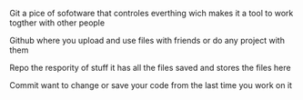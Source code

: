 Git
a pice of sofotware that controles everthing wich makes it a tool to work togther with other people

Github
where you upload and use files with friends or do any project with them

Repo
the respority of stuff it has all the files saved and stores the files here

Commit
want to change or save your code from the last time you work on it
